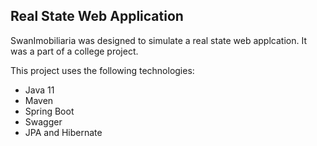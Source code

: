 ## Real State Web Application

SwanImobiliaria was designed to simulate a real state web applcation. It was a part of a college project.

This project uses the following technologies:

- Java 11
- Maven
- Spring Boot
- Swagger
- JPA and Hibernate
